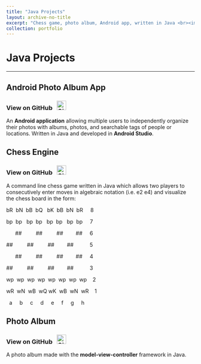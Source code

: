 ```yaml
---
title: "Java Projects"
layout: archive-no-title
excerpt: "Chess game, photo album, Android app, written in Java <br><img src='/images/chess2.png' width='300' height='250'/>"
collection: portfolio
---
```


# Java Projects
------

## Android Photo Album App

### View on GitHub &nbsp; <a href="https://github.com/ggdurrant/android-photo-album"> <img src="https://github.com/favicon.ico" alt="GitHub" width="25"> </a>

An **Android application** allowing multiple users to independently organize their photos with albums, photos, and searchable tags of people or locations. Written in Java and developed in **Android Studio**. 


## Chess Engine

### View on GitHub &nbsp; <a href="https://github.com/ggdurrant/chess"> <img src="https://github.com/favicon.ico" alt="GitHub" width="25"> </a>

A command line chess game written in Java which allows two players to consecutively enter moves in algebraic notation (i.e. e2 e4) and visualize the chess board in the form:

bR &nbsp;bN&nbsp; bB&nbsp; bQ&nbsp;&nbsp; bK&nbsp; bB&nbsp; bN&nbsp; bR&nbsp;&nbsp;&nbsp;&nbsp;    8

bp&nbsp; bp&nbsp;&nbsp; bp&nbsp; bp&nbsp;&nbsp; bp&nbsp; bp&nbsp;&nbsp; bp&nbsp; bp&nbsp;&nbsp;&nbsp;&nbsp;    7

&nbsp;&nbsp;&nbsp;&nbsp;&nbsp;   \##&nbsp;&nbsp;&nbsp;&nbsp;&nbsp;&emsp;   \##&nbsp; &nbsp;&nbsp;&nbsp;&emsp;   \##&nbsp;&nbsp;&nbsp;&nbsp;&emsp;    \##&nbsp;&nbsp;&nbsp;&nbsp;    6

\##&nbsp;&nbsp;&nbsp;&nbsp;&nbsp;&emsp;   \##&nbsp; &nbsp;&nbsp;&nbsp;&emsp;   \##&nbsp;&nbsp;&nbsp;&nbsp;&emsp;    \##&nbsp;&nbsp;&nbsp;&nbsp;&nbsp;&nbsp;&nbsp;&nbsp;&nbsp;&nbsp;    5

&nbsp;&nbsp;&nbsp;&nbsp;&nbsp;   \##&nbsp;&nbsp;&nbsp;&nbsp;&nbsp;&emsp;   \##&nbsp; &nbsp;&nbsp;&nbsp;&emsp;   \##&nbsp;&nbsp;&nbsp;&nbsp;&emsp;    \##&nbsp;&nbsp;&nbsp;&nbsp;    4

\##&nbsp;&nbsp;&nbsp;&nbsp;&nbsp;&emsp;   \##&nbsp; &nbsp;&nbsp;&nbsp;&emsp;   \##&nbsp;&nbsp;&nbsp;&nbsp;&emsp;    \##&nbsp;&nbsp;&nbsp;&nbsp;&nbsp;&nbsp;&nbsp;&nbsp;&nbsp;&nbsp;    3

wp&nbsp; wp&nbsp; wp&nbsp; wp&nbsp; wp&nbsp; wp&nbsp; wp&nbsp; wp&nbsp;&nbsp;&nbsp;   2

wR &nbsp;wN&nbsp; wB&nbsp; wQ wK&nbsp; wB&nbsp; wN&nbsp; wR&nbsp;&nbsp;&nbsp;   1

 
&nbsp; a&nbsp;&nbsp;&nbsp;&nbsp;  b&nbsp;&nbsp;&nbsp;&nbsp;  c&nbsp;&nbsp;&nbsp;&nbsp;  d&nbsp;&nbsp;&nbsp;&nbsp;  e&nbsp;&nbsp;&nbsp;&nbsp;  f&nbsp;&nbsp;&nbsp;&nbsp;  g&nbsp;&nbsp;&nbsp;&nbsp;  h


## Photo Album

### View on GitHub &nbsp; <a href="https://github.com/ggdurrant/photo-album"> <img src="https://github.com/favicon.ico" alt="GitHub" width="25"> </a>

A photo album made with the **model-view-controller** framework in Java.